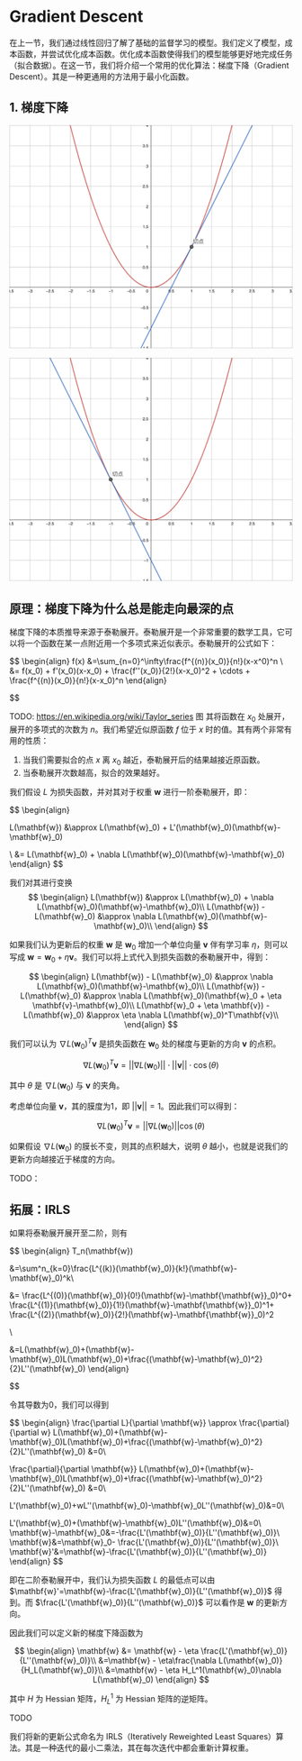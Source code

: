 # Gradient Descent

在上一节，我们通过线性回归了解了基础的监督学习的模型。我们定义了模型，成本函数，并尝试优化成本函数。优化成本函数使得我们的模型能够更好地完成任务（拟合数据）。在这一节，我们将介绍一个常用的优化算法：梯度下降（Gradient Descent）。其是一种更通用的方法用于最小化函数。

## 1. 梯度下降

![](img/gd-right.png)

![](img/gd-left.png)


## 原理：梯度下降为什么总是能走向最深的点

梯度下降的本质推导来源于泰勒展开。泰勒展开是一个非常重要的数学工具，它可以将一个函数在某一点附近用一个多项式来近似表示。泰勒展开的公式如下：

$$
\begin{align}
f(x) 
&=\sum_{n=0}^\infty\frac{f^{(n)}(x_0)}{n!}(x-x^0)^n
\\
&= f(x_0) + f'(x_0)(x-x_0) + \frac{f''(x_0)}{2!}(x-x_0)^2 + \cdots + \frac{f^{(n)}(x_0)}{n!}(x-x_0)^n
\end{align}


$$

TODO: https://en.wikipedia.org/wiki/Taylor_series 图
其将函数在 $x_0$ 处展开，展开的多项式的次数为 $n$。我们希望近似原函数 $f$ 位于 $x$ 时的值。其有两个非常有用的性质：

1. 当我们需要拟合的点 $x$ 离 $x_0$ 越近，泰勒展开后的结果越接近原函数。
2. 当泰勒展开次数越高，拟合的效果越好。

我们假设 $L$ 为损失函数，并对其对于权重 $\mathbf{w}$ 进行一阶泰勒展开，即：

$$
\begin{align}

L(\mathbf{w}) 
&\approx L(\mathbf{w}_0) + L'(\mathbf{w}_0)(\mathbf{w}-\mathbf{w}_0)

\\
&= L(\mathbf{w}_0) + \nabla L(\mathbf{w}_0)(\mathbf{w}-\mathbf{w}_0)
\end{align}
$$

我们对其进行变换
$$
\begin{align}
L(\mathbf{w}) &\approx L(\mathbf{w}_0) + \nabla L(\mathbf{w}_0)(\mathbf{w}-\mathbf{w}_0)\\
L(\mathbf{w}) - L(\mathbf{w}_0) &\approx \nabla L(\mathbf{w}_0)(\mathbf{w}-\mathbf{w}_0)\\
\end{align}
$$

如果我们认为更新后的权重 $\mathbf{w}$ 是 $\mathbf{w}_0$ 增加一个单位向量 $\mathbf{v}$ 伴有学习率 $\eta$，则可以写成 $\mathbf{w} = \mathbf{w}_0 + \eta \mathbf{v}$。我们可以将上式代入到损失函数的泰勒展开中，得到：

$$
\begin{align}
L(\mathbf{w}) - L(\mathbf{w}_0) &\approx \nabla L(\mathbf{w}_0)(\mathbf{w}-\mathbf{w}_0)\\
L(\mathbf{w}) - L(\mathbf{w}_0) &\approx \nabla L(\mathbf{w}_0)(\mathbf{w}_0 + \eta \mathbf{v}-\mathbf{w}_0)\\
L(\mathbf{w}_0 + \eta \mathbf{v}) - L(\mathbf{w}_0) &\approx \eta \nabla L(\mathbf{w}_0)^T\mathbf{v}\\
\end{align}
$$

我们可以认为 $\nabla L(\mathbf{w}_0)^T\mathbf{v}$ 是损失函数在 $\mathbf{w}_0$ 处的梯度与更新的方向 $\mathbf{v}$ 的点积。

$$
\nabla L(\mathbf{w}_0)^T\mathbf{v} = ||\nabla L(\mathbf{w}_0)||\cdot||\mathbf{v}||\cdot\cos(\theta)
$$

其中 $\theta$ 是 $\nabla L(\mathbf{w}_0)$ 与 $\mathbf{v}$ 的夹角。

考虑单位向量 $\mathbf{v}$，其的膜度为1，即 $||\mathbf{v}||=1$。因此我们可以得到：

$$
\nabla L(\mathbf{w}_0)^T\mathbf{v} = ||\nabla L(\mathbf{w}_0)||\cos(\theta)
$$

如果假设 $\nabla L(\mathbf{w}_0)$ 的膜长不变，则其的点积越大，说明 $\theta$ 越小，也就是说我们的更新方向越接近于梯度的方向。

TODO：

## 拓展：IRLS

如果将泰勒展开展开至二阶，则有

$$
\begin{align}
T_n(\mathbf{w})

&=\sum^n_{k=0}\frac{L^{(k)}(\mathbf{w}_0)}{k!}(\mathbf{w}-\mathbf{w}_0)^k\\

&=
\frac{L^{(0)}(\mathbf{w}_0)}{0!}(\mathbf{w}-\mathbf{\mathbf{w}}_0)^0+
\frac{L^{(1)}(\mathbf{w}_0)}{1!}(\mathbf{w}-\mathbf{\mathbf{w}}_0)^1+
\frac{L^{(2)}(\mathbf{w}_0)}{2!}(\mathbf{w}-\mathbf{\mathbf{w}}_0)^2

\\

&=L(\mathbf{w}_0)+(\mathbf{w}-\mathbf{w}_0)L(\mathbf{w}_0)+\frac{(\mathbf{w}-\mathbf{w}_0)^2}{2}L''(\mathbf{w}_0)
\end{align}

$$

令其导数为0，我们可以得到

$$
\begin{align}
\frac{\partial L}{\partial \mathbf{w}} 
\approx \frac{\partial}{\partial w}
L(\mathbf{w}_0)+(\mathbf{w}-\mathbf{w}_0)L(\mathbf{w}_0)+\frac{(\mathbf{w}-\mathbf{w}_0)^2}{2}L''(\mathbf{w}_0) &=0\\

\frac{\partial}{\partial \mathbf{w}}
L(\mathbf{w}_0)+(\mathbf{w}-\mathbf{w}_0)L(\mathbf{w}_0)+\frac{(\mathbf{w}-\mathbf{w}_0)^2}{2}L''(\mathbf{w}_0)
&=0\\

L'(\mathbf{w}_0)+wL''(\mathbf{w}_0)-\mathbf{w}_0L''(\mathbf{w}_0)&=0\\

L'(\mathbf{w}_0)+(\mathbf{w}-\mathbf{w}_0)L''(\mathbf{w}_0)&=0\\
\mathbf{w}-\mathbf{w}_0&=-\frac{L'(\mathbf{w}_0)}{L''(\mathbf{w}_0)}\\
\mathbf{w}&=\mathbf{w}_0- \frac{L'(\mathbf{w}_0)}{L''(\mathbf{w}_0)}\\
\mathbf{w}'&=\mathbf{w}-\frac{L'(\mathbf{w}_0)}{L''(\mathbf{w}_0)}
\end{align}
$$

即在二阶泰勒展开中，我们认为损失函数 $L$ 的最低点可以由 $\mathbf{w}'=\mathbf{w}-\frac{L'(\mathbf{w}_0)}{L''(\mathbf{w}_0)}$ 得到。而 $\frac{L'(\mathbf{w}_0)}{L''(\mathbf{w}_0)}$ 可以看作是 $\mathbf{w}$ 的更新方向。

因此我们可以定义新的梯度下降函数为

$$
\begin{align}
\mathbf{w} &= \mathbf{w} - \eta \frac{L'(\mathbf{w}_0)}{L''(\mathbf{w}_0)}\\
&=\mathbf{w} - \eta\frac{\nabla L(\mathbf{w}_0)}{H_L(\mathbf{w}_0)}\\
&=\mathbf{w} - \eta H_L^1(\mathbf{w}_0)\nabla L(\mathbf{w}_0)
\end{align}
$$

其中 $H$ 为 Hessian 矩阵，$H_L^1$ 为 Hessian 矩阵的逆矩阵。

TODO

我们将新的更新公式命名为 IRLS（Iteratively Reweighted Least Squares）算法。其是一种迭代的最小二乘法，其在每次迭代中都会重新计算权重。

